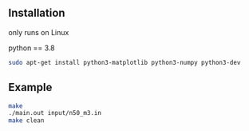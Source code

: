 ## Installation

only runs on Linux

python == 3.8

```bash
sudo apt-get install python3-matplotlib python3-numpy python3-dev
```

## Example

```bash
make
./main.out input/n50_m3.in
make clean
```